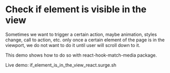 # Check if element is visible in the view

Sometimes we want to trigger a certain action, maybe animation, styles change, call to action, etc. only once a certain element of the page is in the viewport, we do not want to do it until user will scroll down to it. 

This demo shows how to do so with react-hook-match-media package.

Live demo: if_element_is_in_the_view_react.surge.sh